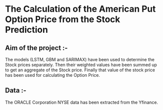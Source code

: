 # The Calculation of the American Put Option Price from the Stock Prediction




## Aim of the project :- 
The models (LSTM, GBM and SARIMAX) have been used to determine
the Stock prices separately. Then their weighted values have been summed up to
get an aggregate of the Stock price. Finally that value of the stock price has been
used for calculating the Option Price.

## Data :- 
The ORACLE Corporation NYSE data has been extracted from the Yfinance.
